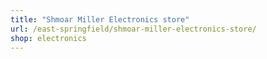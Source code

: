 ```yaml
---
title: "Shmoar Miller Electronics store"
url: /east-springfield/shmoar-miller-electronics-store/
shop: electronics
---
```

